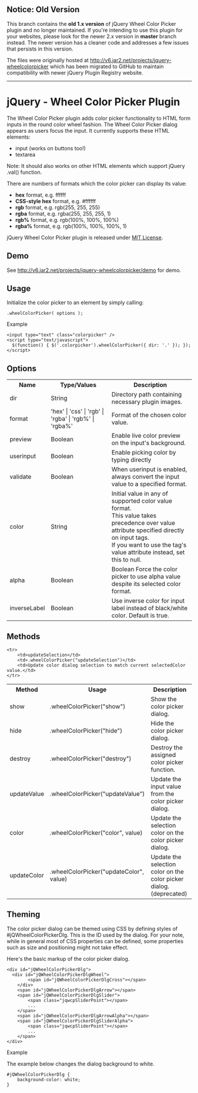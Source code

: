 Notice: Old Version
-------------------
This branch contains the **old 1.x version** of jQuery Wheel Color Picker plugin and no longer maintained. If you're intending to use this plugin for your websites, please look for the newer 2.x version in **master** branch instead. The newer version has a cleaner code and addresses a few issues that persists in this version.

The files were originally hosted at http://v6.jar2.net/projects/jquery-wheelcolorpicker which has been migrated to GitHub to maintain compatibility with newer jQuery Plugin Registry website.

------------------------------------------------------------

jQuery - Wheel Color Picker Plugin
==================================

The Wheel Color Picker plugin adds color picker functionality to HTML form inputs in the round color wheel fashion. The Wheel Color Picker dialog appears as users focus the input. It currently supports these HTML elements:

* input (works on buttons too!)
* textarea

Note: It should also works on other HTML elements which support jQuery .val() function.

There are numbers of formats which the color picker can display its value:

* **hex** format, e.g. ffffff
* **CSS-style hex** format, e.g. #ffffff
* **rgb** format, e.g. rgb(255, 255, 255)
* **rgba** format, e.g. rgba(255, 255, 255, 1)
* **rgb%** format, e.g. rgb(100%, 100%, 100%)
* **rgba%** format, e.g. rgb(100%, 100%, 100%, 1)

jQuery Wheel Color Picker plugin is released under [MIT License](http://v6.jar2.net/projects/jquery-wheelcolorpicker/license).


Demo
----
See http://v6.jar2.net/projects/jquery-wheelcolorpicker/demo for demo.


Usage
-----
Initialize the color picker to an element by simply calling:

    .wheelColorPicker( options );

Example


    <input type="text" class="colorpicker" />
    <script type="text/javascript">
      $(function() { $('.colorpicker').wheelColorPicker({ dir: '.' }); });
    </script>


Options
-------
<table class="table">
	<tbody><tr>
		<th>Name</th>
		<th>Type/Values</th>
		<th>Description</th>
	</tr>
	<tr>
		<td>dir</td>
		<td>String</td>
		<td>Directory path containing necessary plugin images.</td>
	</tr>
	<tr>
		<td>format</td>
		<td>'hex' | 'css' | 'rgb' | 'rgba' | 'rgb%' | 'rgba%'</td>
		<td>Format of the chosen color value.</td>
	</tr>
	<tr>
		<td>preview</td>
		<td>Boolean</td>
		<td>Enable live color preview on the input's background.</td>
	</tr>
	<tr>
		<td>userinput</td>
		<td>Boolean</td>
		<td>Enable picking color by typing directly</td>
	</tr>
	<tr>
		<td>validate</td>
		<td>Boolean</td>
		<td>When userinput is enabled, always convert the input value to a specified format.</td>
	</tr>
	<tr>
		<td>color</td>
		<td>String</td>
		<td>Initial value in any of supported color value format. <br>
		This value takes precedence over value attribute specified 
		directly on input tags. <br>If you want to use the tag's value 
		attribute instead, set this to null.</td>
	</tr>
	<tr>
		<td>alpha</td>
		<td>Boolean</td>
		<td>Boolean Force the color picker to use alpha value 
		despite its selected color format.</td>
	</tr>
	<tr>
		<td>inverseLabel</td>
		<td>Boolean</td>
		<td>Use inverse color for input label instead of black/white color. Default is true.</td>
	</tr>
</tbody></table>


Methods
-------
<table class="table">
	<tbody><tr>
		<th>Method</th>
		<th>Usage</th>
		<th>Description</th>
	</tr>
	<tr>
		<td>show</td>
		<td>.wheelColorPicker("show")</td>
		<td>Show the color picker dialog.</td>
	</tr>
	<tr>
		<td>hide</td>
		<td>.wheelColorPicker("hide")</td>
		<td>Hide the color picker dialog.</td>
	</tr>
	<tr>
		<td>destroy</td>
		<td>.wheelColorPicker("destroy")</td>
		<td>Destroy the assigned color picker function.</td>
	</tr>
	<tr>
		<td>updateValue</td>
		<td>.wheelColorPicker("updateValue")</td>
		<td>Update the input value from the color picker dialog.</td>
	</tr>
	<tr>
		<td>color</td>
		<td>.wheelColorPicker("color", value)</td>
		<td>Update the selection color on the color picker dialog.</td>
	</tr>
	<tr>
		<td>updateColor</td>
		<td>.wheelColorPicker("updateColor", value)</td>
		<td>Update the selection color on the color picker dialog. (deprecated)</td>
	</tr>
	
	<tr>
		<td>updateSelection</td>
		<td>.wheelColorPicker("updateSelection")</td>
		<td>Update color dialog selection to match current selectedColor value.</td>
	</tr>
</tbody></table>


Theming
-------
The color picker dialog can be themed using CSS by defining styles of #jQWheelColorPickerDlg. This is the ID used by the dialog. For your note, while in general most of CSS properties can be defined, some properties such as size and positioning might not take effect.

Here's the basic markup of the color picker dialog.

    <div id="jQWheelColorPickerDlg">
      <div id="jQWheelColorPickerDlgWheel">
    		<span id="jQWheelColorPickerDlgCross"></span>
    	</div>
    	<span id="jQWheelColorPickerDlgArrow"></span>
    	<span id="jQWheelColorPickerDlgSlider">
    		<span class="jqwcpSliderPoint"></span>
    		...
    	</span>
    	<span id="jQWheelColorPickerDlgArrowAlpha"></span>
    	<span id="jQWheelColorPickerDlgSliderAlpha">
    		<span class="jqwcpSliderPoint"></span>
    		...
    	</span>
    </div>

Example

The example below changes the dialog background to white.

    #jQWheelColorPickerDlg {
    	background-color: white;
    }
